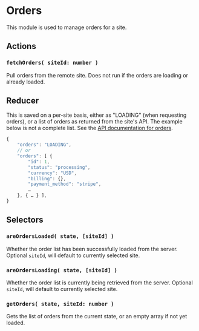 Orders
======

This module is used to manage orders for a site.

## Actions

### `fetchOrders( siteId: number )`

Pull orders from the remote site. Does not run if the orders are loading or already loaded.

## Reducer

This is saved on a per-site basis, either as "LOADING" (when requesting orders), or a list of orders as returned from the site's API. The example below is not a complete list. See the [API documentation for orders](http://woocommerce.github.io/woocommerce-rest-api-docs/#order-properties).

```js
{
	"orders": "LOADING",
	// or
	"orders": [ {
		"id": 1,
		"status": "processing",
		"currency": "USD",
		"billing": {},
		"payment_method": "stripe",
		…
	}, { … } ],
}
```

## Selectors

### `areOrdersLoaded( state, [siteId] )`

Whether the order list has been successfully loaded from the server. Optional `siteId`, will default to currently selected site.

### `areOrdersLoading( state, [siteId] )`

Whether the order list is currently being retrieved from the server. Optional `siteId`, will default to currently selected site.

### `getOrders( state, siteId: number )`

Gets the list of orders from the current state, or an empty array if not yet loaded.

